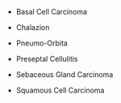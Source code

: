 - Basal Cell Carcinoma

- Chalazion

- Pneumo-Orbita

- Preseptal Cellulitis

- Sebaceous Gland Carcinoma

- Squamous Cell Carcinoma